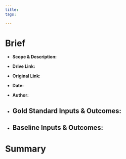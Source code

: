 ```yaml
---
title: 
tags:

---
```


# Brief
-   **Scope & Description:** 
-   **Drive Link:** 
-   **Original Link:** 
-   **Date:** 
-   **Author:** 
-  **Gold Standard Inputs & Outcomes:** 
	- 
	    
-   **Baseline Inputs & Outcomes:**  
	- 
	    

# Summary